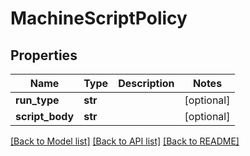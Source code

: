 # MachineScriptPolicy

## Properties
Name | Type | Description | Notes
------------ | ------------- | ------------- | -------------
**run_type** | **str** |  | [optional] 
**script_body** | **str** |  | [optional] 

[[Back to Model list]](../README.md#documentation-for-models) [[Back to API list]](../README.md#documentation-for-api-endpoints) [[Back to README]](../README.md)



